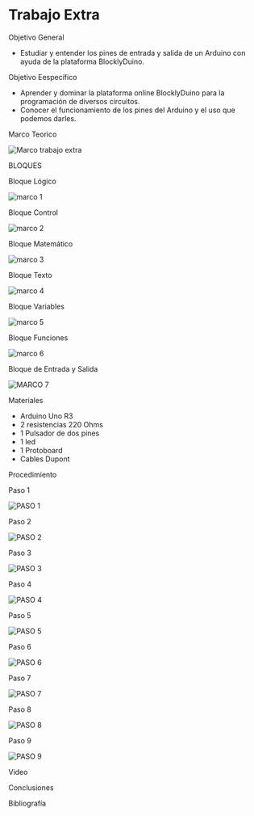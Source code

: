 # Trabajo Extra

Objetivo General 

- Estudiar y entender los pines de entrada y salida de un Arduino con ayuda de la plataforma BlocklyDuino.

Objetivo Eespecífico

- Aprender y dominar la plataforma online BlocklyDuino para la programación de diversos circuitos.
- Conocer el funcionamiento de los pines del Arduino y el uso que podemos darles.

Marco Teorico

![Marco trabajo extra](https://user-images.githubusercontent.com/93209004/156935282-a3de75b0-0a44-4cb4-a22b-b286fe22e68f.jpg)

BLOQUES

Bloque Lógico

![marco 1](https://user-images.githubusercontent.com/93209004/156936221-c25ed71e-f93a-418e-814b-847440f99564.jpg)

Bloque Control 

![marco 2](https://user-images.githubusercontent.com/93209004/156937571-c26b1e2e-288f-4a95-9617-5c0de02049a2.jpg)

Bloque Matemático

![marco 3](https://user-images.githubusercontent.com/93209004/156937796-792ce433-c7c8-4339-865b-d43480ff1a39.jpg)

Bloque Texto 

![marco 4](https://user-images.githubusercontent.com/93209004/156937890-ffc1e92e-0965-4637-906f-b797e94ce144.jpg)

Bloque Variables 

![marco 5](https://user-images.githubusercontent.com/93209004/156938007-6379c480-5eb4-467a-94d1-0ee27efd2f74.jpg)

Bloque Funciones

![marco 6](https://user-images.githubusercontent.com/93209004/156938790-95c00cb9-39fa-4f87-ab7d-a72f9f4d19ab.jpg)

Bloque de Entrada y Salida

![MARCO 7](https://user-images.githubusercontent.com/93209004/156941423-b300ec06-9cf0-4b18-af23-c45684497751.jpg)

Materiales

- Arduino Uno R3
- 2 resistencias 220 Ohms
- 1 Pulsador de dos pines
- 1 led
- 1 Protoboard
- Cables Dupont

Procedimiento 

Paso 1

![PASO 1](https://user-images.githubusercontent.com/93209004/156951245-4a70d3da-982f-43a8-85bd-ea0bb1ff7e56.png)

Paso 2

![PASO 2](https://user-images.githubusercontent.com/93209004/156953173-59215dbe-1c4d-4cf6-b589-70a541dbc6d9.jpg)

Paso 3

![PASO 3](https://user-images.githubusercontent.com/93209004/156953184-6a55228a-b000-4c04-bdd7-adf15fa55d23.jpg)

Paso 4

![PASO 4](https://user-images.githubusercontent.com/93209004/156953192-56d09414-9be8-4011-9e1a-417bb9f2d8b7.jpg)

Paso 5

![PASO 5](https://user-images.githubusercontent.com/93209004/156953200-3b005f38-d478-42d3-b12a-9934d198d113.jpg)

Paso 6

![PASO 6](https://user-images.githubusercontent.com/93209004/156953206-712a09e5-2501-4b2a-951b-fa6385b7d25d.jpg)

Paso 7

![PASO 7](https://user-images.githubusercontent.com/93209004/156953215-16ef49e8-f225-47e8-b76f-f994190c3abd.jpg)

Paso 8

![PASO 8](https://user-images.githubusercontent.com/93209004/156953220-d41e7797-d884-4687-8bbe-74de9bab4a82.jpg)

Paso 9

![PASO 9](https://user-images.githubusercontent.com/93209004/156953234-0133ea35-4c7f-4224-8018-37e0f107fbca.jpg)

Video 


Conclusiones


Bibliografía 




